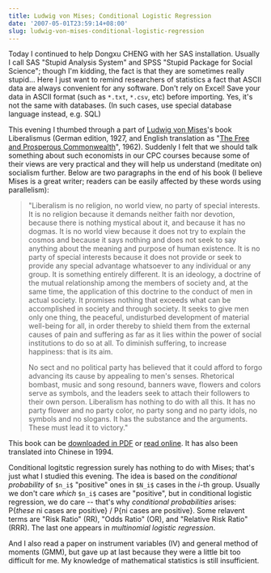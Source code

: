 ```yaml
---
title: Ludwig von Mises; Conditional Logistic Regression
date: '2007-05-01T23:59:14+08:00'
slug: ludwig-von-mises-conditional-logistic-regression
---
```


Today I continued to help Dongxu CHENG with her SAS installation. Usually I call SAS "Stupid Analysis System" and SPSS "Stupid Package for Social Science"; though I'm kidding, the fact is that they are sometimes really stupid... Here I just want to remind researchers of statistics a fact that ASCII data are always convenient for any software. Don't rely on Excel! Save your data in ASCII format (such as `*.txt`, `*.csv`, etc) before importing. Yes, it's not the same with databases. (In such cases, use special database language instead, e.g. SQL) 

This evening I thumbed through a part of [Ludwig von Mises](http://www.mises.org/content/mises.asp)'s book Liberalismus (German edition, 1927, and English translation as "[The Free and Prosperous Commonwealth](http://www.mises.org/liberal.asp)", 1962). Suddenly I felt that we should talk something about such economists in our CPC courses because some of their views are very practical and they will help us understand (meditate on) socialism further. Below are two paragraphs in the end of his book (I believe Mises is a great writer; readers can be easily affected by these words using parallelism):  

> "Liberalism is no religion, no world view, no party of special interests. It is no religion because it demands neither faith nor devotion, because there is nothing mystical about it, and because it has no dogmas. It is no world view because it does not try to explain the cosmos and because it says nothing and does not seek to say anything about the meaning and purpose of human existence. It is no party of special interests because it does not provide or seek to provide any special advantage whatsoever to any individual or any group. It is something entirely different. It is an ideology, a doctrine of the mutual relationship among the members of society and, at the same time, the application of this doctrine to the conduct of men in actual society. It promises nothing that exceeds what can be accomplished in society and through society. It seeks to give men only one thing, the peaceful, undisturbed development of material well-being for all, in order thereby to shield them from the external causes of pain and suffering as far as it lies within the power of social institutions to do so at all. To diminish suffering, to increase happiness: that is its aim.   
> 
> No sect and no political party has believed that it could afford to forgo advancing its cause by appealing to men's senses. Rhetorical bombast, music and song resound, banners wave, flowers and colors serve as symbols, and the leaders seek to attach their followers to their own person. Liberalism has nothing to do with all this. It has no party flower and no party color, no party song and no party idols, no symbols and no slogans. It has the substance and the arguments. These must lead it to victory."

This book can be [downloaded in PDF](http://www.mises.org/liberal/liberalism-portrait.pdf) or [read online](http://www.mises.org/liberal.asp). It has also been translated into Chinese in 1994. 

Conditional logitstic regression surely has nothing to do with Mises; that's just what I studied this evening. The idea is based on the _conditional probability_ of `$n_i$` "positive" ones in `$N_i$` cases in the $i$-th group. Usually we don't care _which_ `$n_i$` cases are "positive", but in conditional logistic regression, we do care -- that's why _conditional probabilities_ arises: P{_these_ ni cases are positive} / P{ni cases are positive}. Some relavent terms are "Risk Ratio" (RR), "Odds Ratio" (OR), and "Relative Risk Ratio" (RRR). The last one appears in _multinomial logistic regression_. 

And I also read a paper on instrument variables (IV) and general method of moments (GMM), but gave up at last because they were a little bit too difficult for me. My knowledge of mathematical statistics is still insufficient.
